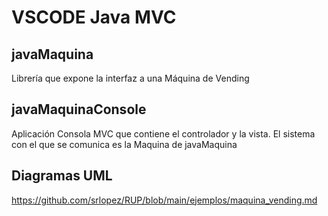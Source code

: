 # VSCODE Java MVC

## javaMaquina
Librería que expone la interfaz a una Máquina de Vending

## javaMaquinaConsole
Aplicación Consola MVC que contiene el controlador y la vista. El sistema con el que se comunica es la Maquina de javaMaquina

## Diagramas UML
https://github.com/srlopez/RUP/blob/main/ejemplos/maquina_vending.md